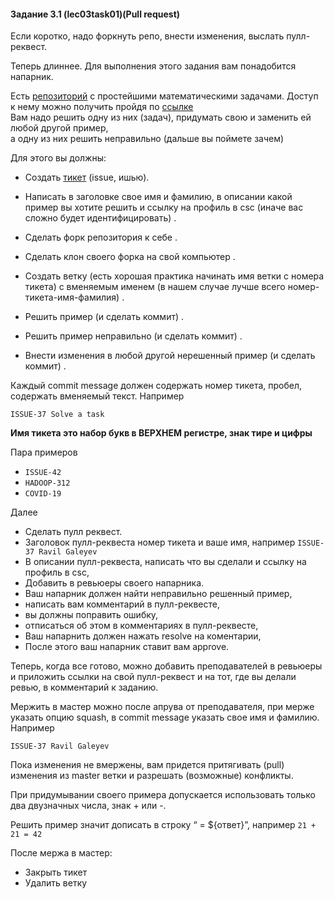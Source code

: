 #### Задание 3.1  (lec03task01)(Pull request)
Если коротко, надо форкнуть репо, внести изменения, выслать пулл-реквест.

Теперь длиннее.
Для выполнения этого задания вам понадобится напарник.

Есть [репозиторий](https://github.com/cscenter/practical-minimum-2020-students) с простейшими математическими задачами. Доступ к нему можно получить пройдя по [ссылке](https://classroom.github.com/g/FRNzm-4B)   
Вам надо решить одну из них (задач),
придумать свою и заменить ей любой другой пример,      
а одну из них решить неправильно (дальше вы поймете зачем)

Для этого вы должны:

* Создать [тикет](https://github.com/cscenter/practical-minimum-2020-students/issues) (issue, ишью).
* Написать в заголовке свое имя и фамилию, в описании какой пример вы хотите решить и ссылку на профиль в csc (иначе вас сложно будет идентифицировать) .

* Сделать форк репозитория к себе .
* Сделать клон своего форка на свой компьютер .
* Создать ветку (есть хорошая практика начинать имя ветки с номера тикета) с вменяемым именем (в нашем случае лучше всего номер-тикета-имя-фамилия) .
* Решить пример (и сделать коммит) .
* Решить пример неправильно (и сделать коммит) .
* Внести изменения в любой другой нерешенный пример (и сделать коммит) .

Каждый commit message должен содержать номер тикета, пробел, содержать вменяемый текст. Например
```
ISSUE-37 Solve a task
```

**Имя тикета это набор букв в ВЕРХНЕМ регистре, знак тире и цифры**

Пара примеров

* `ISSUE-42`
* `HADOOP-312`
* `COVID-19`

Далее

* Сделать пулл реквест.
* Заголовок пулл-реквеста номер тикета и ваше имя, например `ISSUE-37 Ravil Galeyev`
* В описании пулл-реквеста, написать что вы сделали и ссылку на профиль в csc,
* Добавить в ревьюеры своего напарника.
* Ваш напарник должен найти неправильно решенный пример,
 * написать вам комментарий в пулл-реквесте,
 * вы должны поправить ошибку,
 * отписаться об этом в комментариях в пулл-реквесте,
 * Ваш напарнить должен нажать resolve на коментарии,
 * После этого ваш напарник ставит вам approve.

Теперь, когда все готово, можно добавить преподавателей в ревьюеры и приложить ссылки на свой пулл-реквест и на тот, где вы делали ревью, в комментарий к заданию.

Мержить в мастер можно после апрува от преподавателя, при мерже указать опцию squash, в commit message указать свое имя и фамилию. Например

```
ISSUE-37 Ravil Galeyev
```

Пока изменения не вмержены, вам придется притягивать (pull) изменения из master ветки и разрешать (возможные) конфликты.

При придумывании своего примера допускается использовать только два двузначных числа, знак + или -.

Решить пример значит дописать в строку “ = ${ответ}”,
например `21 + 21 = 42`

После мержа в мастер:

* Закрыть тикет
* Удалить ветку
